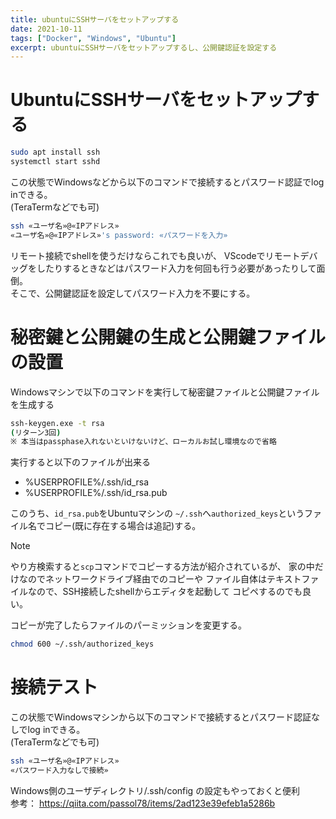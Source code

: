 ```yaml
---
title: ubuntuにSSHサーバをセットアップする
date: 2021-10-11
tags: ["Docker", "Windows", "Ubuntu"]
excerpt: ubuntuにSSHサーバをセットアップするし、公開鍵認証を設定する
---
```


# UbuntuにSSHサーバをセットアップする
```bash
sudo apt install ssh
systemctl start sshd
```

この状態でWindowsなどから以下のコマンドで接続するとパスワード認証でlog inできる。  
(TeraTermなどでも可)  
```bash
ssh «ユーザ名»@«IPアドレス»
«ユーザ名»@«IPアドレス»'s password: «パスワードを入力»  
```

リモート接続でshellを使うだけならこれでも良いが、
VScodeでリモートデバッグをしたりするときなどはパスワード入力を何回も行う必要があったりして面倒。  
そこで、公開鍵認証を設定してパスワード入力を不要にする。  

# 秘密鍵と公開鍵の生成と公開鍵ファイルの設置
Windowsマシンで以下のコマンドを実行して秘密鍵ファイルと公開鍵ファイルを生成する
```bash
ssh-keygen.exe -t rsa
(リターン3回)
※ 本当はpassphase入れないといけないけど、ローカルお試し環境なので省略
```
実行すると以下のファイルが出来る
- %USERPROFILE%/.ssh/id_rsa
- %USERPROFILE%/.ssh/id_rsa.pub

このうち、``id_rsa.pub``をUbuntuマシンの ``~/.ssh``へ``authorized_keys``というファイル名でコピー(既に存在する場合は追記)する。  
>[!NOTE]
> やり方検索すると``scp``コマンドでコピーする方法が紹介されているが、
> 家の中だけなのでネットワークドライブ経由でのコピーや
> ファイル自体はテキストファイルなので、SSH接続したshellからエディタを起動して
> コピペするのでも良い。  

コピーが完了したらファイルのパーミッションを変更する。  
```bash
chmod 600 ~/.ssh/authorized_keys
```

# 接続テスト
この状態でWindowsマシンから以下のコマンドで接続するとパスワード認証なしでlog inできる。  
(TeraTermなどでも可)  
```bash
ssh «ユーザ名»@«IPアドレス»
«パスワード入力なしで接続»
```

Windows側のユーザディレクトリ/.ssh/config の設定もやっておくと便利  
参考： <https://qiita.com/passol78/items/2ad123e39efeb1a5286b>

